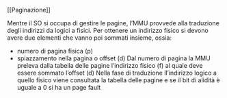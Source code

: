 [[Paginazione]]

Mentre il SO si occupa di gestire le pagine, l’MMU provvede alla traduzione degli indirizzi da logici a fisici.
Per ottenere un indirizzo fisico si devono avere due elementi che vanno poi sommati insieme, ossia:
-  numero di pagina fisica (p)
-  spiazzamento nella pagina o offset (d)
Dal numero di pagina la MMU preleva dalla tabella delle pagine l’indirizzo fisico
(f) al quale deve essere sommato l’offset (d) Nella fase di traduzione  ll’indirizzo logico a quello fisico viene consultata la tabella delle pagine e se il bit di alidità è uguale a 0 si ha un page fault